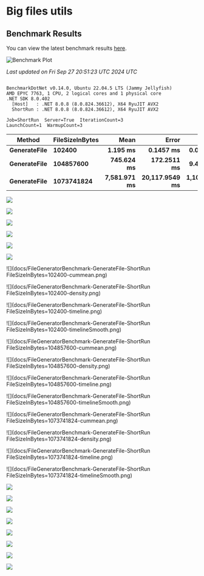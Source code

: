 # Big files utils

## Benchmark Results

You can view the latest benchmark results [here](docs/FileGeneratorBenchmark-report-github.md).

![Benchmark Plot](docs/FileGeneratorBenchmark-plot.png)

<!-- BENCHMARK RESULTS START -->

*Last updated on Fri Sep 27 20:51:23 UTC 2024 UTC*

```

BenchmarkDotNet v0.14.0, Ubuntu 22.04.5 LTS (Jammy Jellyfish)
AMD EPYC 7763, 1 CPU, 2 logical cores and 1 physical core
.NET SDK 8.0.402
  [Host]   : .NET 8.0.8 (8.0.824.36612), X64 RyuJIT AVX2
  ShortRun : .NET 8.0.8 (8.0.824.36612), X64 RyuJIT AVX2

Job=ShortRun  Server=True  IterationCount=3  
LaunchCount=1  WarmupCount=3  

```
| Method       | FileSizeInBytes | Mean         | Error          | StdDev        | Min          | Max          | Q1           | Q3           | Median       | Gen0       | Gen1    | Gen2    | Allocated     |
|------------- |---------------- |-------------:|---------------:|--------------:|-------------:|-------------:|-------------:|-------------:|-------------:|-----------:|--------:|--------:|--------------:|
| **GenerateFile** | **102400**          |     **1.195 ms** |      **0.1457 ms** |     **0.0080 ms** |     **1.186 ms** |     **1.201 ms** |     **1.191 ms** |     **1.199 ms** |     **1.197 ms** |    **62.5000** | **62.5000** | **62.5000** |     **909.96 KB** |
| **GenerateFile** | **104857600**       |   **745.624 ms** |    **172.2511 ms** |     **9.4417 ms** |   **735.207 ms** |   **753.617 ms** |   **741.627 ms** |   **750.833 ms** |   **748.048 ms** |  **1000.0000** |       **-** |       **-** |  **599132.52 KB** |
| **GenerateFile** | **1073741824**      | **7,581.971 ms** | **20,117.9549 ms** | **1,102.7330 ms** | **6,855.096 ms** | **8,850.814 ms** | **6,947.549 ms** | **7,945.408 ms** | **7,040.002 ms** | **19000.0000** |       **-** |       **-** | **6131416.92 KB** |

![](docs/FileGeneratorBenchmark-GenerateFile-FileSizeInBytes=102400-density.png)

![](docs/FileGeneratorBenchmark-GenerateFile-FileSizeInBytes=102400-facetDensity.png)

![](docs/FileGeneratorBenchmark-GenerateFile-FileSizeInBytes=104857600-density.png)

![](docs/FileGeneratorBenchmark-GenerateFile-FileSizeInBytes=104857600-facetDensity.png)

![](docs/FileGeneratorBenchmark-GenerateFile-FileSizeInBytes=1073741824-density.png)

![](docs/FileGeneratorBenchmark-GenerateFile-FileSizeInBytes=1073741824-facetDensity.png)

![](docs/FileGeneratorBenchmark-GenerateFile-ShortRun FileSizeInBytes=102400-cummean.png)

![](docs/FileGeneratorBenchmark-GenerateFile-ShortRun FileSizeInBytes=102400-density.png)

![](docs/FileGeneratorBenchmark-GenerateFile-ShortRun FileSizeInBytes=102400-timeline.png)

![](docs/FileGeneratorBenchmark-GenerateFile-ShortRun FileSizeInBytes=102400-timelineSmooth.png)

![](docs/FileGeneratorBenchmark-GenerateFile-ShortRun FileSizeInBytes=104857600-cummean.png)

![](docs/FileGeneratorBenchmark-GenerateFile-ShortRun FileSizeInBytes=104857600-density.png)

![](docs/FileGeneratorBenchmark-GenerateFile-ShortRun FileSizeInBytes=104857600-timeline.png)

![](docs/FileGeneratorBenchmark-GenerateFile-ShortRun FileSizeInBytes=104857600-timelineSmooth.png)

![](docs/FileGeneratorBenchmark-GenerateFile-ShortRun FileSizeInBytes=1073741824-cummean.png)

![](docs/FileGeneratorBenchmark-GenerateFile-ShortRun FileSizeInBytes=1073741824-density.png)

![](docs/FileGeneratorBenchmark-GenerateFile-ShortRun FileSizeInBytes=1073741824-timeline.png)

![](docs/FileGeneratorBenchmark-GenerateFile-ShortRun FileSizeInBytes=1073741824-timelineSmooth.png)

![](docs/FileGeneratorBenchmark-GenerateFile-cummean.png)

![](docs/FileGeneratorBenchmark-GenerateFile-density.png)

![](docs/FileGeneratorBenchmark-GenerateFile-facetDensity.png)

![](docs/FileGeneratorBenchmark-GenerateFile-facetTimeline.png)

![](docs/FileGeneratorBenchmark-GenerateFile-facetTimelineSmooth.png)

![](docs/FileGeneratorBenchmark-barplot.png)

![](docs/FileGeneratorBenchmark-boxplot.png)

![](docs/FileGeneratorBenchmark-plot.png)

<!-- BENCHMARK RESULTS END -->
